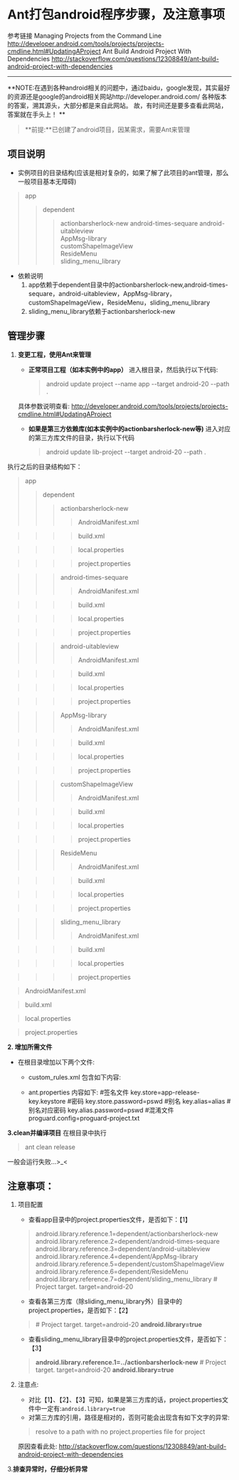 Ant打包android程序步骤，及注意事项
=====================
参考链接
Managing Projects from the Command Line
http://developer.android.com/tools/projects/projects-cmdline.html#UpdatingAProject
Ant Build Android Project With Dependencies
http://stackoverflow.com/questions/12308849/ant-build-android-project-with-dependencies

------------------
**NOTE:在遇到各种android相关的问题中，通过baidu，google发现，其实最好的资源还是google的android相关网站http://developer.android.com/
各种版本的答案，溯其源头，大部分都是来自此网站。
故，有时间还是要多查看此网站，答案就在手头上！ **

>  **前提:**已创建了android项目，因某需求，需要Ant来管理


项目说明
----------------------------------

*  实例项目的目录结构(应该是相对复杂的，如果了解了此项目的ant管理，那么一般项目基本无障碍)


> app
> > dependent
> > > actionbarsherlock-new
> > > android-times-sequare
> > > android-uitableview		
> > > AppMsg-library		
> > > customShapeImageView		
> > > ResideMenu		
> > > sliding_menu_library


* 依赖说明
	1.  app依赖于dependent目录中的actionbarsherlock-new,android-times-sequare，android-uitableview，AppMsg-library，customShapeImageView，ResideMenu，sliding_menu_library
	2.  sliding_menu_library依赖于actionbarsherlock-new

管理步骤
---------------


1. **变更工程，使用Ant来管理**

	*  **正常项目工程（如本实例中的app）**
		进入根目录，然后执行以下代码:
         > android update project --name app --target android-20 --path .

	具体参数说明查看: http://developer.android.com/tools/projects/projects-cmdline.html#UpdatingAProject

	* **如果是第三方依赖库(如本实例中的actionbarsherlock-new等)**
		进入对应的第三方库文件的目录，执行以下代码
        > android update lib-project --target android-20 --path .


执行之后的目录结构如下：

> app
> > dependent
> > > actionbarsherlock-new
> > > > AndroidManifest.xml

> > > > build.xml

> > > > local.properties

> > > > project.properties

> > > android-times-sequare
> > > > AndroidManifest.xml

> > > > build.xml

> > > > local.properties

> > > > project.properties

		
> > > android-uitableview
> > > > AndroidManifest.xml

> > > > build.xml

> > > > local.properties

> > > > project.properties

> > > AppMsg-library
> > > > AndroidManifest.xml

> > > > build.xml

> > > > local.properties

> > > > project.properties
             
> > > customShapeImageView
> > > > AndroidManifest.xml

> > > > build.xml

> > > > local.properties

> > > > project.properties
             
> > > ResideMenu
> > > > AndroidManifest.xml

> > > > build.xml

> > > > local.properties

> > > > project.properties
             
> > > sliding_menu_library
> > > > AndroidManifest.xml

> > > > build.xml

> > > > local.properties

> > > > project.properties             
	
> AndroidManifest.xml

> build.xml

> local.properties

> project.properties

**2. 增加所需文件**
* 在根目录增加以下两个文件:
	* custom_rules.xml
		包含如下内容:
		<property file="ant.properties" />
		<property file="local.properties" />
		<property name="out.dir" value="out" />
		
	* ant.properties
		内容如下:
        	#签名文件
        	key.store=app-release-key.keystore
            #密码
            key.store.password=pswd
            #别名
            key.alias=alias
            #别名对应密码
            key.alias.password=pswd
            #混淆文件
            proguard.config=proguard-project.txt

**3.clean并编译项目**
在根目录中执行
> ant clean release

一般会运行失败...>_<

注意事项：
-------
1. 项目配置
	* 查看app目录中的project.properties文件，是否如下：【1】
    >	android.library.reference.1=dependent/actionbarsherlock-new
	>	android.library.reference.2=dependent/android-times-sequare
	>	android.library.reference.3=dependent/android-uitableview
	>	android.library.reference.4=dependent/AppMsg-library
	>	android.library.reference.5=dependent/customShapeImageView
	>	android.library.reference.6=dependent/ResideMenu
	>	android.library.reference.7=dependent/sliding_menu_library
	>	\# Project target.
	>	target=android-20

	* 查看各第三方库（除sliding_menu_library外）目录中的project.properties，是否如下：【2】
    >	\# Project target.
	>	target=android-20
	>	**android.library=true**
	* 查看sliding_menu_library目录中的project.properties文件，是否如下：【3】
	>	**android.library.reference.1=../actionbarsherlock-new**
	>	\# Project target.
	>	target=android-20
	>	**android.library=true**
2. 注意点:
	* 对比【1】、【2】、【3】可知，如果是第三方库的话，project.properties文件中一定有:`android.library=true`
	* 对第三方库的引用，路径是相对的，否则可能会出现含有如下文字的异常:
	>	resolve to a path with no project.properties file for project	
    
  	原因查看此处: http://stackoverflow.com/questions/12308849/ant-build-android-project-with-dependencies



3.**排查异常时，仔细分析异常**

